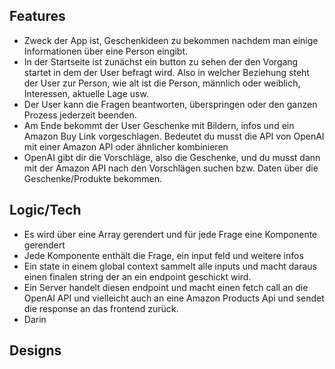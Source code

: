 ## Features

- Zweck der App ist, Geschenkideen zu bekommen nachdem man einige Informationen über eine Person eingibt.
- In der Startseite ist zunächst ein button zu sehen der den Vorgang startet in dem der User befragt wird.
  Also in welcher Beziehung steht der User zur Person, wie alt ist die Person, männlich oder weiblich, Interessen, aktuelle Lage usw.
- Der User kann die Fragen beantworten, überspringen oder den ganzen Prozess jederzeit beenden.
- Am Ende bekommt der User Geschenke mit Bildern, infos und ein Amazon Buy Link vorgeschlagen. Bedeutet du musst die API von OpenAI mit einer Amazon API oder ähnlicher kombinieren
- OpenAI gibt dir die Vorschläge, also die Geschenke, und du musst dann mit der Amazon API nach den Vorschlägen suchen bzw. Daten über die Geschenke/Produkte bekommen.

## Logic/Tech

- Es wird über eine Array gerendert und für jede Frage eine Komponente gerendert
- Jede Komponente enthält die Frage, ein input feld und weitere infos
- Ein state in einem global context sammelt alle inputs und macht daraus einen finalen string der an ein endpoint geschickt wird.
- Ein Server handelt diesen endpoint und macht einen fetch call an die OpenAI API und vielleicht auch an eine Amazon Products Api und sendet die response an das frontend zurück.
- Darin

## Designs
